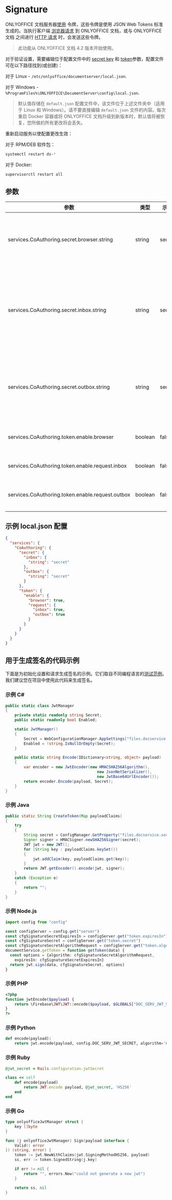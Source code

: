 ﻿# Signature

ONLYOFFICE 文档服务器[使用](../../get-started/how-it-works/security.md) 令牌，这些令牌是使用 JSON Web Tokens 标准生成的。当执行客户端 [浏览器请求](browser.md) 到 ONLYOFFICE 文档，或与 ONLYOFFICE 文档 之间进行 [HTTP 请求](request/request.md) 时，会发送这些令牌。

> 此功能从 ONLYOFFICE 文档 4.2 版本开始使用。

对于验证设置，需要编辑位于配置文件中的 [secret key](https://helpcenter.onlyoffice.com/installation/docs-developer-configuring.aspx#SecretKey) 和 [token](https://helpcenter.onlyoffice.com/installation/docs-developer-configuring.aspx#Token)参数，配置文件可在以下路径找到(或创建)：

对于 Linux - `/etc/onlyoffice/documentserver/local.json`.

对于 Windows - `%ProgramFiles%\ONLYOFFICE\DocumentServer\config\local.json`.

> 默认值存储在 `default.json` 配置文件中，该文件位于上述文件夹中（适用于 Linux 和 Windows）。请不要直接编辑 `default.json` 文件的内容。每次重启 Docker 容器或将 ONLYOFFICE 文档升级到新版本时，默认值将被恢复，您所做的所有更改将会丢失。

重新启动服务以使配置更改生效：

对于 RPM/DEB 软件包：

``` sh
systemctl restart ds-*
```

对于 Docker:

``` sh
supervisorctl restart all
```

## 参数

| 参数                                        | 类型    | 示例 | 描述                                                                                                                                                                                                                                                                                                                                                                             |
| ------------------------------------------------ | ------- | ------- | --------------------------------------------------------------------------------------------------------------------------------------------------------------------------------------------------------------------------------------------------------------------------------------------------------------------------------------------------------------------------------------- |
| services.CoAuthoring.secret.browser.string       | string  | secret  | 定义用于在客户端[浏览器请求](browser.md)中生成发送到 ONLYOFFICE 文档的令牌的密钥。                                                                                                                        |
| services.CoAuthoring.secret.inbox.string         | string  | secret  | 定义用于生成[传入 HTTP 请求](request/token-in-body.md#incoming-request)中的令牌的*密钥*，这些请求带有来自**文档存储服务**到**文档命令服务**、**文档转换服务**和**文档生成服务**的命令。|
| services.CoAuthoring.secret.outbox.string        | string  | secret  | 定义 *密钥* 用以通过文档编辑服务的在[outgoing HTTP requests](request/token-in-body.md#outgoing-requests) 到 `callbackUrl`* **地址中生成令牌**。                                                                                                                                                                                                          |
| services.CoAuthoring.token.enable.browser        | boolean | false   | 定义是否启用客户端[浏览器请求](browser.md)中的令牌。                                                                                                                                                                                                                                                                                         |
| services.CoAuthoring.token.enable.request.inbox  | boolean | false   | 定义是否启用 [传入HTTP请求](request/token-in-body.md#incoming-request)中的令牌。                                                                                                                                                                                                                                                                               |
| services.CoAuthoring.token.enable.request.outbox | boolean | false   | 定义[传出HTTP请求](Request/request/token-in-body.md#outgoing-requests) 中的令牌是否已启用。                                                                                                                                                                                                                                                                               |

## 示例 local.json 配置

``` json
{
  "services": {
    "CoAuthoring": {
      "secret": {
        "inbox": {
          "string": "secret"
        },
        "outbox": {
          "string": "secret"
        }
      },
      "token": {
        "enable": {
          "browser": true,
          "request": {
            "inbox": true,
            "outbox": true
          }
        }
      }
    }
  }
}
```

## 用于生成签名的代码示例

下面是为初始化设置和请求生成签名的示例。它们取自不同编程语言的[测试范例](../../get-started/language-specific-examples/language-specific-examples.md)。我们建议您在项目中使用此代码来生成签名。

### 示例 C#

``` cs
public static class JwtManager
{
    private static readonly string Secret;
    public static readonly bool Enabled;

    static JwtManager()
    {
        Secret = WebConfigurationManager.AppSettings["files.docservice.secret"] ?? "";
        Enabled = !string.IsNullOrEmpty(Secret);
    }

    public static string Encode(IDictionary<string, object> payload)
    {
        var encoder = new JwtEncoder(new HMACSHA256Algorithm(),
                                        new JsonNetSerializer(),
                                        new JwtBase64UrlEncoder());
        return encoder.Encode(payload, Secret);
    }
}
```

### 示例 Java

``` java
public static String CreateToken(Map payloadClaims)
{
    try
    {
        String secret = ConfigManager.GetProperty("files.docservice.secret");
        Signer signer = HMACSigner.newSHA256Signer(secret);
        JWT jwt = new JWT();
        for (String key : payloadClaims.keySet())
        {
            jwt.addClaim(key, payloadClaims.get(key));
        }
        return JWT.getEncoder().encode(jwt, signer);
    }
    catch (Exception e)
    {
        return "";
    }
}
```

### 示例 Node.js

``` ts
import config from "config"

const configServer = config.get("server")
const cfgSignatureSecretExpiresIn = configServer.get("token.expiresIn")
const cfgSignatureSecret = configServer.get("token.secret")
const cfgSignatureSecretAlgorithmRequest = configServer.get("token.algorithmRequest")
documentService.getToken = function getToken(data) {
  const options = {algorithm: cfgSignatureSecretAlgorithmRequest,
    expiresIn: cfgSignatureSecretExpiresIn}
  return jwt.sign(data, cfgSignatureSecret, options)
}
```

### 示例 PHP

``` php
<?php
function jwtEncode($payload) {
    return \Firebase\JWT\JWT::encode($payload, $GLOBALS["DOC_SERV_JWT_SECRET"]);
}
?>
```

### 示例 Python

``` py
def encode(payload):
    return jwt.encode(payload, config.DOC_SERV_JWT_SECRET, algorithm='HS256')
```

### 示例 Ruby

``` rb
@jwt_secret = Rails.configuration.jwtSecret

class << self
    def encode(payload)
        return JWT.encode payload, @jwt_secret, 'HS256'
    end
end
```

### 示例 Go

``` go
type onlyofficeJwtManager struct {
    key []byte
}

func (j onlyofficeJwtManager) Sign(payload interface {
    Valid() error
}) (string, error) {
    token := jwt.NewWithClaims(jwt.SigningMethodHS256, payload)
    ss, err := token.SignedString(j.key)

    if err != nil {
        return "", errors.New("could not generate a new jwt")
    }

    return ss, nil
}
```

